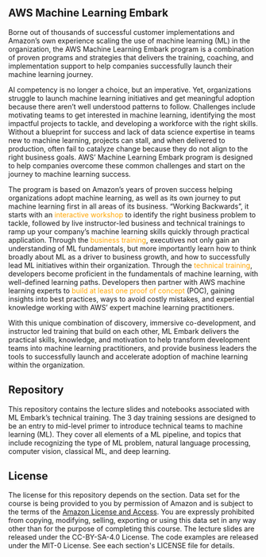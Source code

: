 ## AWS Machine Learning Embark

Borne out of thousands of successful customer implementations and Amazon’s own experience scaling the use of machine learning (ML) in the organization, the AWS Machine Learning Embark program is a combination of proven programs and strategies that delivers the training, coaching, and implementation support to help companies successfully launch their machine learning journey.

AI competency is no longer a choice, but an imperative. Yet, organizations struggle to launch machine learning initiatives and get meaningful adoption because there aren’t well understood patterns to follow. Challenges include motivating teams to get interested in machine learning, identifying the most impactful projects to tackle, and developing a workforce with the right skills. Without a blueprint for success and lack of data science expertise in teams new to machine learning, projects can stall, and when delivered to production, often fail to catalyze change because they do not align to the right business goals. AWS’ Machine Learning Embark program is designed to help companies overcome these common challenges and start on the journey to machine learning success. 

The program is based on Amazon’s years of proven success helping organizations adopt machine learning, as well as its own journey to put machine learning first in all areas of its business. “Working Backwards”, it starts with an <span style="color:orange">interactive workshop</span> to identify the right business problem to tackle, followed by live instructor-led business and technical trainings to ramp up your company’s machine learning skills quickly through practical application. Through the <span style="color:orange">business training</span>, executives not only gain an understanding of ML fundamentals, but more importantly learn how to think broadly about ML as a driver to business growth, and how to successfully lead ML initiatives within their organization. Through the <span style="color:orange">technical training</span>, developers become proficient in the fundamentals of machine learning, with well-defined learning paths. Developers then partner with AWS machine learning experts to <span style="color:orange">build at least one proof of concept</span> (POC), gaining insights into best practices, ways to avoid costly mistakes, and experiential knowledge working with AWS’ expert machine learning practitioners. 

With this unique combination of discovery, immersive co-development, and instructor led training  that build on each other, ML Embark delivers the practical skills, knowledge, and motivation to help transform development teams into machine learning practitioners, and provide business leaders the tools to successfully launch and accelerate adoption of machine learning within the organization.

## Repository
This repository contains the lecture slides and notebooks associated with ML Embark’s technical training. The 3 day training sessions are designed to be an entry to mid-level primer to introduce technical teams to machine learning (ML). They cover all elements of a ML pipeline, and topics that include recognizing the type of ML problem, natural language processing, computer vision, classical ML, and deep learning.

## License

The license for this repository depends on the section.  Data set for the course is being provided to you by permission of Amazon and is subject to the terms of the [Amazon License and Access](https://www.amazon.com/gp/help/customer/display.html?nodeId=201909000). You are expressly prohibited from copying, modifying, selling, exporting or using this data set in any way other than for the purpose of completing this course. The lecture slides are released under the CC-BY-SA-4.0 License.  The code examples are released under the MIT-0 License. See each section's LICENSE file for details.


